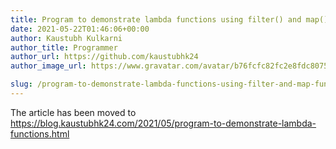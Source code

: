 ```yaml
---
title: Program to demonstrate lambda functions using filter() and map() function
date: 2021-05-22T01:46:06+00:00
author: Kaustubh Kulkarni
author_title: Programmer
author_url: https://github.com/kaustubhk24
author_image_url: https://www.gravatar.com/avatar/b76fcfc82fc2e8fdc8075636f1735f61?s=200

slug: /program-to-demonstrate-lambda-functions-using-filter-and-map-function/
---
```

The article has been moved to https://blog.kaustubhk24.com/2021/05/program-to-demonstrate-lambda-functions.html